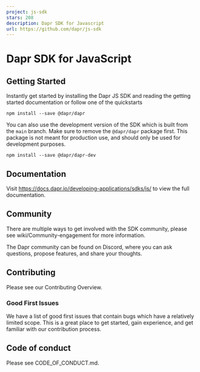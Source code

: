```yaml
---
project: js-sdk
stars: 208
description: Dapr SDK for Javascript
url: https://github.com/dapr/js-sdk
---
```


Dapr SDK for JavaScript
=======================

Getting Started
---------------

Instantly get started by installing the Dapr JS SDK and reading the getting started documentation or follow one of the quickstarts

```
npm install --save @dapr/dapr
```

You can also use the development version of the SDK which is built from the `main` branch. Make sure to remove the `@dapr/dapr` package first. This package is not meant for production use, and should only be used for development purposes.

```
npm install --save @dapr/dapr-dev
```

Documentation
-------------

Visit https://docs.dapr.io/developing-applications/sdks/js/ to view the full documentation.

Community
---------

There are multiple ways to get involved with the SDK community, please see wiki/Community-engagement for more information.

The Dapr community can be found on Discord, where you can ask questions, propose features, and share your thoughts.

Contributing
------------

Please see our Contributing Overview.

### Good First Issues

We have a list of good first issues that contain bugs which have a relatively limited scope. This is a great place to get started, gain experience, and get familiar with our contribution process.

Code of conduct
---------------

Please see CODE\_OF\_CONDUCT.md.
